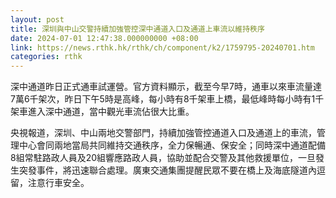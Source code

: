 ```yaml
---
layout: post
title: 深圳與中山交警持續加強管控深中通道入口及通道上車流以維持秩序
date: 2024-07-01 12:47:38.000000000 +08:00
link: https://news.rthk.hk/rthk/ch/component/k2/1759795-20240701.htm
categories: rthk
---
```


深中通道昨日正式通車試運營。官方資料顯示，截至今早7時，通車以來車流量達7萬6千架次，昨日下午5時是高峰，每小時有8千架車上橋，最低峰時每小時有1千架車進入深中通道，當中觀光車流佔很大比重。

央視報道，深圳、中山兩地交警部門，持續加強管控通道入口及通道上的車流，管理中心會同兩地當局共同維持交通秩序，全力保暢通、保安全；同時深中通道配備8組常駐路政人員及20組響應路政人員，協助並配合交警及其他救援單位，一旦發生突發事件，將迅速聯合處理。廣東交通集團提醒民眾不要在橋上及海底隧道內逗留，注意行車安全。
